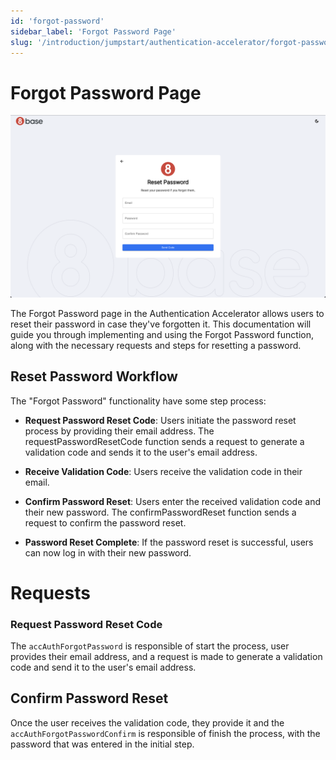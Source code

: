 ```yaml
---
id: 'forgot-password'
sidebar_label: 'Forgot Password Page'
slug: '/introduction/jumpstart/authentication-accelerator/forgot-password'
---
```

# Forgot Password Page

![Forgot Password Page](../_images/forgotPassword.png)

The Forgot Password page in the Authentication Accelerator allows users to reset their password in case they've forgotten it. This documentation will guide you through implementing and using the Forgot Password function, along with the necessary requests and steps for resetting a password.

## Reset Password Workflow

The "Forgot Password" functionality have some step process:

- **Request Password Reset Code**: Users initiate the password reset process by providing their email address. The requestPasswordResetCode function sends a request to generate a validation code and sends it to the user's email address.

- **Receive Validation Code**: Users receive the validation code in their email.

- **Confirm Password Reset**: Users enter the received validation code and their new password. The confirmPasswordReset function sends a request to confirm the password reset.

- **Password Reset Complete**: If the password reset is successful, users can now log in with their new password.

# Requests


### Request Password Reset Code

The `accAuthForgotPassword` is responsible of start the process, user provides their email address, and a request is made to generate a validation code and send it to the user's email address.

## Confirm Password Reset

Once the user receives the validation code, they provide it and the `accAuthForgotPasswordConfirm` is responsible of finish the process, with the password that was entered in the initial step.
